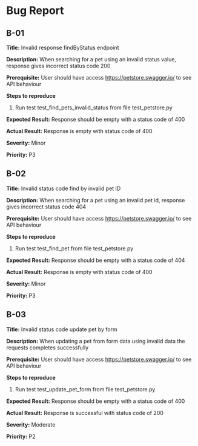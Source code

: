 # Bug Report

## B-01

**Title:**
Invalid response findByStatus endpoint

**Description:**
When searching for a pet using an invalid status value, response gives incorrect status code 200

**Prerequisite:** User should have access https://petstore.swagger.io/ to see API behaviour

**Steps to reproduce**

1. Run test test_find_pets_invalid_status from file test_petstore.py

**Expected Result:**
Response should be empty with a status code of 400

**Actual Result:**
Response is empty with status code of 400

**Severity:**
Minor

**Priority:**
P3

## B-02

**Title:**
Invalid status code find by invalid pet ID

**Description:**
When searching for a pet using an invalid pet id, response gives incorrect status code 404

**Prerequisite:** User should have access https://petstore.swagger.io/ to see API behaviour

**Steps to reproduce**

1. Run test test_find_pet from file test_petstore.py

**Expected Result:**
Response should be empty with a status code of 404

**Actual Result:**
Response is empty with status code of 400

**Severity:**
Minor

**Priority:**
P3

## B-03

**Title:**
Invalid status code update pet by form

**Description:**
When updating a pet from form data using invalid data the requests completes successfully 

**Prerequisite:** User should have access https://petstore.swagger.io/ to see API behaviour

**Steps to reproduce**

1. Run test test_update_pet_form from file test_petstore.py

**Expected Result:**
Response should be empty with a status code of 400

**Actual Result:**
Response is successful with status code of 200

**Severity:**
Moderate

**Priority:**
P2